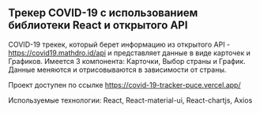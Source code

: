 ## Трекер COVID-19 с использованием библиотеки React и открытого API

COVID-19 трекек, который берет информацию из открытого API - https://covid19.mathdro.id/api
и представляет данные в виде карточек и Графиков. Имеется 3 компонента: Карточки, Выбор страны и График.
Данные меняются и отрисовываются в зависимости от страны.

Проект доступен по ссылке https://covid-19-tracker-puce.vercel.app/

Используемые технологии: React, React-material-ui, React-chartjs, Axios
